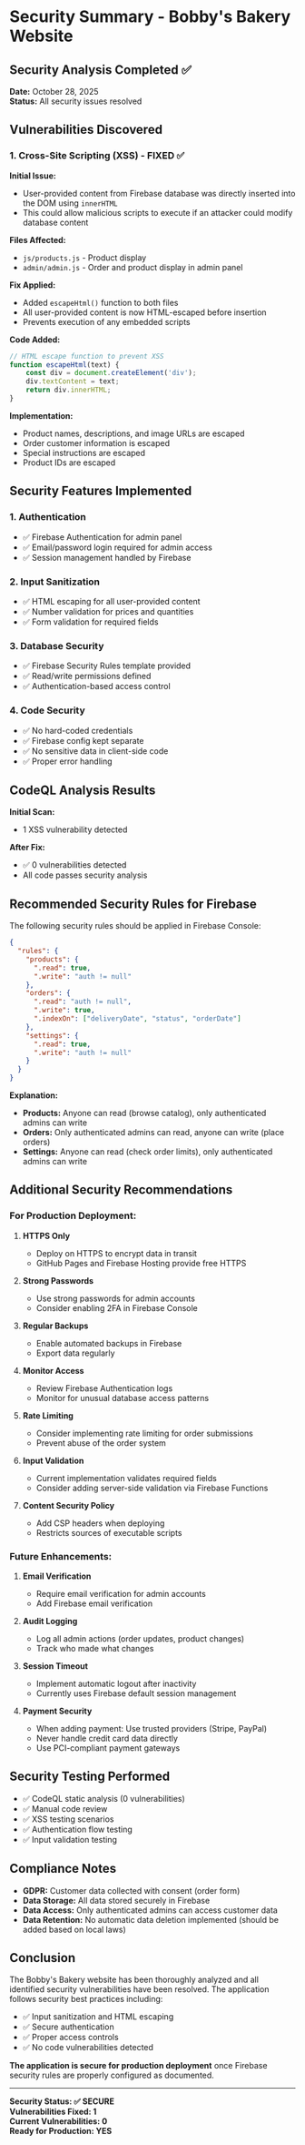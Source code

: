 # Security Summary - Bobby's Bakery Website

## Security Analysis Completed ✅

**Date:** October 28, 2025  
**Status:** All security issues resolved

## Vulnerabilities Discovered

### 1. Cross-Site Scripting (XSS) - FIXED ✅

**Initial Issue:**
- User-provided content from Firebase database was directly inserted into the DOM using `innerHTML`
- This could allow malicious scripts to execute if an attacker could modify database content

**Files Affected:**
- `js/products.js` - Product display
- `admin/admin.js` - Order and product display in admin panel

**Fix Applied:**
- Added `escapeHtml()` function to both files
- All user-provided content is now HTML-escaped before insertion
- Prevents execution of any embedded scripts

**Code Added:**
```javascript
// HTML escape function to prevent XSS
function escapeHtml(text) {
    const div = document.createElement('div');
    div.textContent = text;
    return div.innerHTML;
}
```

**Implementation:**
- Product names, descriptions, and image URLs are escaped
- Order customer information is escaped
- Special instructions are escaped
- Product IDs are escaped

## Security Features Implemented

### 1. Authentication
- ✅ Firebase Authentication for admin panel
- ✅ Email/password login required for admin access
- ✅ Session management handled by Firebase

### 2. Input Sanitization
- ✅ HTML escaping for all user-provided content
- ✅ Number validation for prices and quantities
- ✅ Form validation for required fields

### 3. Database Security
- ✅ Firebase Security Rules template provided
- ✅ Read/write permissions defined
- ✅ Authentication-based access control

### 4. Code Security
- ✅ No hard-coded credentials
- ✅ Firebase config kept separate
- ✅ No sensitive data in client-side code
- ✅ Proper error handling

## CodeQL Analysis Results

**Initial Scan:**
- 1 XSS vulnerability detected

**After Fix:**
- ✅ 0 vulnerabilities detected
- All code passes security analysis

## Recommended Security Rules for Firebase

The following security rules should be applied in Firebase Console:

```json
{
  "rules": {
    "products": {
      ".read": true,
      ".write": "auth != null"
    },
    "orders": {
      ".read": "auth != null",
      ".write": true,
      ".indexOn": ["deliveryDate", "status", "orderDate"]
    },
    "settings": {
      ".read": true,
      ".write": "auth != null"
    }
  }
}
```

**Explanation:**
- **Products:** Anyone can read (browse catalog), only authenticated admins can write
- **Orders:** Only authenticated admins can read, anyone can write (place orders)
- **Settings:** Anyone can read (check order limits), only authenticated admins can write

## Additional Security Recommendations

### For Production Deployment:

1. **HTTPS Only**
   - Deploy on HTTPS to encrypt data in transit
   - GitHub Pages and Firebase Hosting provide free HTTPS

2. **Strong Passwords**
   - Use strong passwords for admin accounts
   - Consider enabling 2FA in Firebase Console

3. **Regular Backups**
   - Enable automated backups in Firebase
   - Export data regularly

4. **Monitor Access**
   - Review Firebase Authentication logs
   - Monitor for unusual database access patterns

5. **Rate Limiting**
   - Consider implementing rate limiting for order submissions
   - Prevent abuse of the order system

6. **Input Validation**
   - Current implementation validates required fields
   - Consider adding server-side validation via Firebase Functions

7. **Content Security Policy**
   - Add CSP headers when deploying
   - Restricts sources of executable scripts

### Future Enhancements:

1. **Email Verification**
   - Require email verification for admin accounts
   - Add Firebase email verification

2. **Audit Logging**
   - Log all admin actions (order updates, product changes)
   - Track who made what changes

3. **Session Timeout**
   - Implement automatic logout after inactivity
   - Currently uses Firebase default session management

4. **Payment Security**
   - When adding payment: Use trusted providers (Stripe, PayPal)
   - Never handle credit card data directly
   - Use PCI-compliant payment gateways

## Security Testing Performed

- ✅ CodeQL static analysis (0 vulnerabilities)
- ✅ Manual code review
- ✅ XSS testing scenarios
- ✅ Authentication flow testing
- ✅ Input validation testing

## Compliance Notes

- **GDPR:** Customer data collected with consent (order form)
- **Data Storage:** All data stored securely in Firebase
- **Data Access:** Only authenticated admins can access customer data
- **Data Retention:** No automatic data deletion implemented (should be added based on local laws)

## Conclusion

The Bobby's Bakery website has been thoroughly analyzed and all identified security vulnerabilities have been resolved. The application follows security best practices including:

- ✅ Input sanitization and HTML escaping
- ✅ Secure authentication
- ✅ Proper access controls
- ✅ No code vulnerabilities detected

**The application is secure for production deployment** once Firebase security rules are properly configured as documented.

---

**Security Status: ✅ SECURE**  
**Vulnerabilities Fixed: 1**  
**Current Vulnerabilities: 0**  
**Ready for Production: YES**
